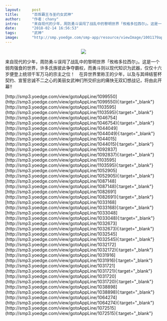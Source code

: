 ```yaml
---
layout:     post
title:      "百炼霸王与圣约女武神"
author:     "作者：chany"
intro:      "来自现代的少年，周防勇斗误闯了战乱中的黎明世界「攸格多拉西尔」。这是一个弱肉强食的世界，许多氏族彼此争夺霸权，而勇斗则以现代知识为武器，仅仅十六岁便登上统领千军万马的宗主之位！　在异世界里称王的少年，以及与其缔结誓杯契约、宣誓忠诚不二之心的美丽女武神们所交织出的痛快无双幻想战记，将由此开幕!!"
date:       "2018-02-14 16:56:53"
tags:       "武神"
image:      "http://smp.yoedge.com/smp-app/resource/viewImage/1001179appline.png"
---
```

<div style="text-align: center">
<p><img src="http://smp.yoedge.com/smp-app/resource/viewImage/1001179appline.png"/></p>
</div>
<p class="post-meta">
<span>来自现代的少年，周防勇斗误闯了战乱中的黎明世界「攸格多拉西尔」。这是一个弱肉强食的世界，许多氏族彼此争夺霸权，而勇斗则以现代知识为武器，仅仅十六岁便登上统领千军万马的宗主之位！　在异世界里称王的少年，以及与其缔结誓杯契约、宣誓忠诚不二之心的美丽女武神们所交织出的痛快无双幻想战记，将由此开幕!!</span>
</p>
[http://smp3.yoedge.com/view/gotoAppLine/1099550](http://smp3.yoedge.com/view/gotoAppLine/1099550){:target="_blank"}
[http://smp3.yoedge.com/view/gotoAppLine/1103595](http://smp3.yoedge.com/view/gotoAppLine/1103595){:target="_blank"}
[http://smp3.yoedge.com/view/gotoAppLine/1046754](http://smp3.yoedge.com/view/gotoAppLine/1046754){:target="_blank"}
[http://smp3.yoedge.com/view/gotoAppLine/1044049](http://smp3.yoedge.com/view/gotoAppLine/1044049){:target="_blank"}
[http://smp3.yoedge.com/view/gotoAppLine/1044015](http://smp3.yoedge.com/view/gotoAppLine/1044015){:target="_blank"}
[http://smp3.yoedge.com/view/gotoAppLine/1092837](http://smp3.yoedge.com/view/gotoAppLine/1092837){:target="_blank"}
[http://smp3.yoedge.com/view/gotoAppLine/1103595](http://smp3.yoedge.com/view/gotoAppLine/1103595){:target="_blank"}
[http://smp3.yoedge.com/view/gotoAppLine/1052905](http://smp3.yoedge.com/view/gotoAppLine/1052905){:target="_blank"}
[http://smp3.yoedge.com/view/gotoAppLine/1087148](http://smp3.yoedge.com/view/gotoAppLine/1087148){:target="_blank"}
[http://smp3.yoedge.com/view/gotoAppLine/1082691](http://smp3.yoedge.com/view/gotoAppLine/1082691){:target="_blank"}
[http://smp3.yoedge.com/view/gotoAppLine/1033168](http://smp3.yoedge.com/view/gotoAppLine/1033168){:target="_blank"}
[http://smp3.yoedge.com/view/gotoAppLine/1033048](http://smp3.yoedge.com/view/gotoAppLine/1033048){:target="_blank"}
[http://smp3.yoedge.com/view/gotoAppLine/1032673](http://smp3.yoedge.com/view/gotoAppLine/1032673){:target="_blank"}
[http://smp3.yoedge.com/view/gotoAppLine/1032545](http://smp3.yoedge.com/view/gotoAppLine/1032545){:target="_blank"}
[http://smp3.yoedge.com/view/gotoAppLine/1032172](http://smp3.yoedge.com/view/gotoAppLine/1032172){:target="_blank"}
[http://smp3.yoedge.com/view/gotoAppLine/1031916](http://smp3.yoedge.com/view/gotoAppLine/1031916){:target="_blank"}
[http://smp3.yoedge.com/view/gotoAppLine/1031721](http://smp3.yoedge.com/view/gotoAppLine/1031721){:target="_blank"}
[http://smp3.yoedge.com/view/gotoAppLine/1031720](http://smp3.yoedge.com/view/gotoAppLine/1031720){:target="_blank"}
[http://smp3.yoedge.com/view/gotoAppLine/1038898](http://smp3.yoedge.com/view/gotoAppLine/1038898){:target="_blank"}
[http://smp3.yoedge.com/view/gotoAppLine/1064274](http://smp3.yoedge.com/view/gotoAppLine/1064274){:target="_blank"}
[http://smp3.yoedge.com/view/gotoAppLine/1072515](http://smp3.yoedge.com/view/gotoAppLine/1072515){:target="_blank"}


